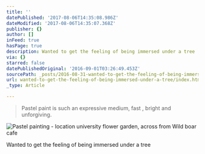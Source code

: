 ```yaml
---
title: ''
datePublished: '2017-08-06T14:35:08.986Z'
dateModified: '2017-08-06T14:35:07.368Z'
publisher: {}
author: []
inFeed: true
hasPage: true
description: Wanted to get the feeling of being immersed under a tree
via: {}
starred: false
datePublishedOriginal: '2016-09-01T03:26:49.453Z'
sourcePath: _posts/2016-08-31-wanted-to-get-the-feeling-of-being-immersed-under-a-tree.md
url: wanted-to-get-the-feeling-of-being-immersed-under-a-tree/index.html
_type: Article

---
```

> Pastel paint is such an expressive medium, fast , bright and unforgiving.

![Pastel painting - location university flower garden, across from Wild boar cafe](https://the-grid-user-content.s3-us-west-2.amazonaws.com/24777b1e-819a-4b4e-9d5e-da8c1c45f682.png)

Wanted to get the feeling of being immersed under a tree